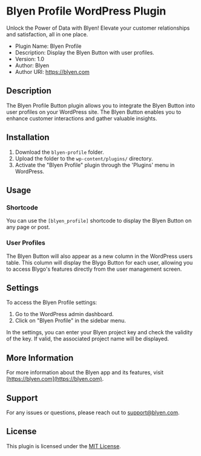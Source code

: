 # Blyen Profile WordPress Plugin

Unlock the Power of Data with Blyen! Elevate your customer relationships and satisfaction, all in one place.

- Plugin Name: Blyen Profile
- Description: Display the Blyen Button with user profiles.
- Version: 1.0
- Author: Blyen
- Author URI: https://blyen.com

## Description

The Blyen Profile Button plugin allows you to integrate the Blyen Button into user profiles on your WordPress site. The Blyen Button enables you to enhance customer interactions and gather valuable insights.

## Installation

1. Download the `blyen-profile` folder.
2. Upload the folder to the `wp-content/plugins/` directory.
3. Activate the "Blyen Profile" plugin through the 'Plugins' menu in WordPress.

## Usage

### Shortcode

You can use the `[blyen_profile]` shortcode to display the Blyen Button on any page or post.

### User Profiles

The Blyen Button will also appear as a new column in the WordPress users table. This column will display the Blygo Button for each user, allowing you to access Blygo's features directly from the user management screen.

## Settings

To access the Blyen Profile settings:

1. Go to the WordPress admin dashboard.
2. Click on "Blyen Profile" in the sidebar menu.

In the settings, you can enter your Blyen project key and check the validity of the key. If valid, the associated project name will be displayed.

## More Information

For more information about the Blyen app and its features, visit [https://blyen.com](https://blyen.com).

## Support

For any issues or questions, please reach out to [support@blyen.com](mailto:support@blyen.com).

## License

This plugin is licensed under the [MIT License](LICENSE.txt).
